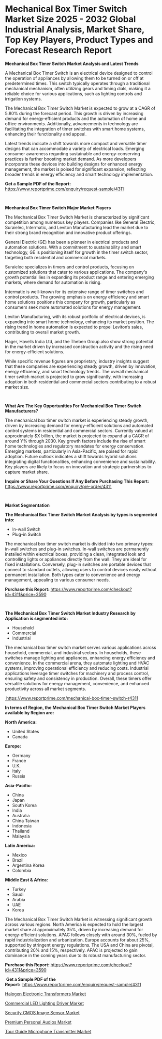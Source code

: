 <p><h1>Mechanical Box Timer Switch Market Size 2025 - 2032 Global Industrial Analysis, Market Share, Top Key Players, Product Types and Forecast Research Report</h1></p><p><strong>Mechanical Box Timer Switch Market Analysis and Latest Trends</strong></p>
<p><p>A Mechanical Box Timer Switch is an electrical device designed to control the operation of appliances by allowing them to be turned on or off at predetermined times. This switch typically operates through a traditional mechanical mechanism, often utilizing gears and timing dials, making it a reliable choice for various applications, such as lighting controls and irrigation systems. </p><p>The Mechanical Box Timer Switch Market is expected to grow at a CAGR of 5.80% during the forecast period. This growth is driven by increasing demand for energy-efficient products and the automation of home and office environments. Additionally, advancements in technology are facilitating the integration of timer switches with smart home systems, enhancing their functionality and appeal. </p><p>Latest trends indicate a shift towards more compact and versatile timer designs that can accommodate a variety of electrical loads. Emerging consumer awareness regarding sustainable and energy-conserving practices is further boosting market demand. As more developers incorporate these devices into building designs for enhanced energy management, the market is poised for significant expansion, reflecting broader trends in energy efficiency and smart technology implementation.</p></p>
<p><strong>Get a Sample PDF of the Report:&nbsp;</strong> <a href="https://www.reportprime.com/enquiry/request-sample/4311?utm_campaign=2299&utm_medium=2&utm_source=Github&utm_content=ia&utm_term=19032025&utm_id=mechanical-box-timer-switch">https://www.reportprime.com/enquiry/request-sample/4311</a></p>
<p>&nbsp;</p>
<p><strong>Mechanical Box Timer Switch Major Market Players</strong></p>
<p><p>The Mechanical Box Timer Switch Market is characterized by significant competition among numerous key players. Companies like General Electric, Suraielec, Intermatic, and Leviton Manufacturing lead the market due to their strong brand recognition and innovative product offerings.</p><p>General Electric (GE) has been a pioneer in electrical products and automation solutions. With a commitment to sustainability and smart technology, GE is positioning itself for growth in the timer switch sector, targeting both residential and commercial markets. </p><p>Suraielec specializes in timers and control products, focusing on customized solutions that cater to various applications. The company's growth potential lies in expanding its product range and entering emerging markets, where demand for automation is rising.</p><p>Intermatic is well-known for its extensive range of timer switches and control products. The growing emphasis on energy efficiency and smart home solutions positions this company for growth, particularly as consumers seek more automated solutions for energy management.</p><p>Leviton Manufacturing, with its robust portfolio of electrical devices, is expanding into smart home technology, enhancing its market position. The rising trend in home automation is expected to propel Leviton’s sales, contributing to overall market growth.</p><p>Hager, Havells India Ltd, and the Theben Group also show strong potential in the market driven by increased construction activity and the rising need for energy-efficient solutions.</p><p>While specific revenue figures are proprietary, industry insights suggest that these companies are experiencing steady growth, driven by innovation, energy efficiency, and smart technology trends. The overall mechanical timer switch market is projected to grow significantly, with increasing adoption in both residential and commercial sectors contributing to a robust market size.</p></p>
<p>&nbsp;</p>
<p><strong>What Are The Key Opportunities For Mechanical Box Timer Switch Manufacturers?</strong></p>
<p><p>The mechanical box timer switch market is experiencing steady growth, driven by increasing demand for energy-efficient solutions and automated control systems in residential and commercial sectors. Currently valued at approximately $X billion, the market is projected to expand at a CAGR of around Y% through 2030. Key growth factors include the rise of smart home technologies and regulatory mandates for energy conservation. Emerging markets, particularly in Asia-Pacific, are poised for rapid adoption. Future outlook indicates a shift towards hybrid solutions integrating digital functionalities, enhancing convenience and sustainability. Key players are likely to focus on innovation and strategic partnerships to capture market share.</p></p>
<p><strong>Inquire or Share Your Questions If Any Before Purchasing This Report:</strong> <a href="https://www.reportprime.com/enquiry/pre-order/4311?utm_campaign=2299&utm_medium=2&utm_source=Github&utm_content=ia&utm_term=19032025&utm_id=mechanical-box-timer-switch">https://www.reportprime.com/enquiry/pre-order/4311</a></p>
<p>&nbsp;</p>
<p><strong>Market Segmentation</strong></p>
<p><strong>The Mechanical Box Timer Switch Market Analysis by types is segmented into:</strong></p>
<p><ul><li>In-wall Switch</li><li>Plug-in Switch</li></ul></p>
<p><p>The mechanical box timer switch market is divided into two primary types: in-wall switches and plug-in switches. In-wall switches are permanently installed within electrical boxes, providing a clean, integrated look and controlling lights or appliances directly from the wall. They are ideal for fixed installations. Conversely, plug-in switches are portable devices that connect to standard outlets, allowing users to control devices easily without permanent installation. Both types cater to convenience and energy management, appealing to various consumer needs.</p></p>
<p><strong>Purchase this Report:&nbsp;</strong><a href="https://www.reportprime.com/checkout?id=4311&price=3590&utm_campaign=2299&utm_medium=2&utm_source=Github&utm_content=ia&utm_term=19032025&utm_id=mechanical-box-timer-switch">https://www.reportprime.com/checkout?id=4311&price=3590</a></p>
<p>&nbsp;</p>
<p><strong>The Mechanical Box Timer Switch Market Industry Research by Application is segmented into:</strong></p>
<p><ul><li>Household</li><li>Commercial</li><li>Industrial</li></ul></p>
<p><p>The mechanical box timer switch market serves various applications across household, commercial, and industrial sectors. In households, these switches manage lighting and appliances, enhancing energy efficiency and convenience. In the commercial arena, they automate lighting and HVAC systems, improving operational efficiency and reducing costs. Industrial applications leverage timer switches for machinery and process control, ensuring safety and consistency in production. Overall, these timers offer versatile solutions for energy management, convenience, and enhanced productivity across all market segments.</p></p>
<p><a href="https://www.reportprime.com/mechanical-box-timer-switch-r4311?utm_campaign=2299&utm_medium=2&utm_source=Github&utm_content=ia&utm_term=19032025&utm_id=mechanical-box-timer-switch">&nbsp;https://www.reportprime.com/mechanical-box-timer-switch-r4311</a></p>
<p><strong>In terms of Region, the Mechanical Box Timer Switch Market Players available by Region are:</strong></p>
<p>
    <p> <strong> North America: </strong>
        <ul>
            <li>United States</li>
            <li>Canada</li>
        </ul>
        </p> 
    <p> <strong> Europe: </strong>
        <ul>
            <li>Germany</li>
            <li>France</li>
            <li>U.K.</li>
            <li>Italy</li>
            <li>Russia</li>
        </ul>
        </p> 
    <p> <strong> Asia-Pacific: </strong>
        <ul>
            <li>China</li>
            <li>Japan</li>
            <li>South Korea</li>
            <li>India</li>
            <li>Australia</li>
            <li>China Taiwan</li>
            <li>Indonesia</li>
            <li>Thailand</li>
            <li>Malaysia</li>
        </ul>
        </p> 
    <p> <strong> Latin America: </strong>
        <ul>
            <li>Mexico</li>
            <li>Brazil</li>
            <li>Argentina Korea</li>
            <li>Colombia</li>
        </ul>
        </p> 
    <p> <strong> Middle East & Africa: </strong>
        <ul>
            <li>Turkey</li>
            <li>Saudi</li>
            <li>Arabia</li>
            <li>UAE</li>
            <li>Korea</li>
        </ul>
    </p>
    </p>
<p><p>The Mechanical Box Timer Switch Market is witnessing significant growth across various regions. North America is expected to hold the largest market share at approximately 35%, driven by increasing demand for energy-efficient solutions. APAC follows closely with around 30%, fueled by rapid industrialization and urbanization. Europe accounts for about 25%, supported by stringent energy regulations. The USA and China are pivotal, contributing 20% and 15%, respectively. APAC is projected to gain dominance in the coming years due to its robust manufacturing sector.</p></p>
<p><strong>Purchase this Report: </strong><a href="https://www.reportprime.com/checkout?id=4311&price=3590&utm_campaign=2299&utm_medium=2&utm_source=Github&utm_content=ia&utm_term=19032025&utm_id=mechanical-box-timer-switch">https://www.reportprime.com/checkout?id=4311&price=3590</a></p>
<p>&nbsp;<strong>Get a Sample PDF of the Report:&nbsp;&nbsp;</strong><a href="https://www.reportprime.com/enquiry/request-sample/4311?utm_campaign=2299&utm_medium=2&utm_source=Github&utm_content=ia&utm_term=19032025&utm_id=mechanical-box-timer-switch">https://www.reportprime.com/enquiry/request-sample/4311</a></p>
<p><strong></strong></p>
<p><p><a href="https://github.com/sekohlorik/Market-Research-Report-List-1/blob/main/halogen-electronic-transformers-market.md?utm_campaign=2299&utm_medium=2&utm_source=Github&utm_content=ia&utm_term=19032025&utm_id=mechanical-box-timer-switch">Halogen Electronic Transformers Market</a></p><p><a href="https://github.com/avirsuckra/Market-Research-Report-List-1/blob/main/commercial-led-lighting-driver-market.md?utm_campaign=2299&utm_medium=2&utm_source=Github&utm_content=ia&utm_term=19032025&utm_id=mechanical-box-timer-switch">Commercial LED Lighting Driver Market</a></p><p><a href="https://github.com/brabolyrah3h/Market-Research-Report-List-1/blob/main/security-cmos-image-sensor-market.md?utm_campaign=2299&utm_medium=2&utm_source=Github&utm_content=ia&utm_term=19032025&utm_id=mechanical-box-timer-switch">Security CMOS Image Sensor Market</a></p><p><a href="https://github.com/rembaentin6f/Market-Research-Report-List-1/blob/main/premium-personal-audios-market.md?utm_campaign=2299&utm_medium=2&utm_source=Github&utm_content=ia&utm_term=19032025&utm_id=mechanical-box-timer-switch">Premium Personal Audios Market</a></p><p><a href="https://github.com/timayuethem/Market-Research-Report-List-1/blob/main/tour-guide-microphone-transmitter-market.md?utm_campaign=2299&utm_medium=2&utm_source=Github&utm_content=ia&utm_term=19032025&utm_id=mechanical-box-timer-switch">Tour Guide Microphone Transmitter Market</a></p></p>